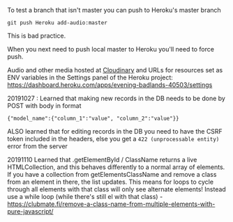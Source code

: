 
To test a branch that isn't master you can push to Heroku's master branch

```
git push Heroku add-audio:master
```

This is bad practice.

When you next need to push local master to Heroku you'll need to force push.


Audio and other media hosted at [Cloudinary](https://cloudinary.com) and URLs for resources set as ENV variables in the Settings panel of the Heroku project: https://dashboard.heroku.com/apps/evening-badlands-40503/settings


20191027 : Learned that making new records in the DB needs to be done by POST with body in format

```
{"model_name":{"column_1":"value", "column_2":"value"}}
```

ALSO learned that for editing records in the DB you need to have the CSRF token included in the headers, else you get a `422 (unprocessable entity)` error from the server

20191110
Learned that .getElementById / ClassName returns a live HTMLCollection, and this behaves differently to a normal array of elements. If you have a collection from getElementsClassName and remove a class from an element in there, the list updates. This means for loops to cycle through all elements with that class will only see alternate elements!
Instead use a while loop (while there's still el with that class) - https://clubmate.fi/remove-a-class-name-from-multiple-elements-with-pure-javascript/
